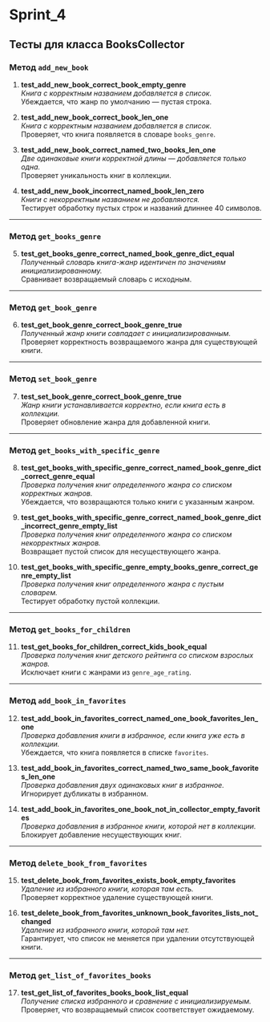 # Sprint_4

## Тесты для класса BooksCollector

### Метод `add_new_book`
1. **test_add_new_book_correct_book_empty_genre**  
   _Книга с корректным названием добавляется в список._  
   Убеждается, что жанр по умолчанию — пустая строка.

2. **test_add_new_book_correct_book_len_one**  
   _Книга с корректным названием добавляется в список._  
   Проверяет, что книга появляется в словаре `books_genre`.

3. **test_add_new_book_correct_named_two_books_len_one**  
   _Две одинаковые книги корректной длины — добавляется только одна._  
   Проверяет уникальность книг в коллекции.

4. **test_add_new_book_incorrect_named_book_len_zero**  
   _Книги с некорректным названием не добавляются._  
   Тестирует обработку пустых строк и названий длиннее 40 символов.

---

### Метод `get_books_genre`
5. **test_get_books_genre_correct_named_book_genre_dict_equal**  
   _Полученный словарь книга-жанр идентичен по значениям инициализированному._  
   Сравнивает возвращаемый словарь с исходным.

---

### Метод `get_book_genre`
6. **test_get_book_genre_correct_book_genre_true**  
   _Полученный жанр книги совпадает с инициализированным._  
   Проверяет корректность возвращаемого жанра для существующей книги.

---

### Метод `set_book_genre`
7. **test_set_book_genre_correct_book_genre_true**  
   _Жанр книги устанавливается корректно, если книга есть в коллекции._  
   Проверяет обновление жанра для добавленной книги.

---

### Метод `get_books_with_specific_genre`
8. **test_get_books_with_specific_genre_correct_named_book_genre_dict_correct_genre_equal**  
   _Проверка получения книг определенного жанра со списком корректных жанров._  
   Убеждается, что возвращаются только книги с указанным жанром.

9. **test_get_books_with_specific_genre_correct_named_book_genre_dict_incorrect_genre_empty_list**  
   _Проверка получения книг определенного жанра со списком некорректных жанров._  
   Возвращает пустой список для несуществующего жанра.

10. **test_get_books_with_specific_genre_empty_books_genre_correct_genre_empty_list**  
    _Проверка получения книг определенного жанра с пустым словарем._  
    Тестирует обработку пустой коллекции.

---

### Метод `get_books_for_children`
11. **test_get_books_for_children_correct_kids_book_equal**  
    _Проверка получения книг детского рейтинга со списком взрослых жанров._  
    Исключает книги с жанрами из `genre_age_rating`.

---

### Метод `add_book_in_favorites`
12. **test_add_book_in_favorites_correct_named_one_book_favorites_len_one**  
    _Проверка добавления книги в избранное, если книга уже есть в коллекции._  
    Убеждается, что книга появляется в списке `favorites`.

13. **test_add_book_in_favorites_correct_named_two_same_book_favorites_len_one**  
    _Проверка добавления двух одинаковых книг в избранное._  
    Игнорирует дубликаты в избранном.

14. **test_add_book_in_favorites_one_book_not_in_collector_empty_favorites**  
    _Проверка добавления в избранное книги, которой нет в коллекции._  
    Блокирует добавление несуществующих книг.

---

### Метод `delete_book_from_favorites`
15. **test_delete_book_from_favorites_exists_book_empty_favorites**  
    _Удаление из избранного книги, которая там есть._  
    Проверяет корректное удаление существующей книги.

16. **test_delete_book_from_favorites_unknown_book_favorites_lists_not_changed**  
    _Удаление из избранного книги, которой там нет._  
    Гарантирует, что список не меняется при удалении отсутствующей книги.

---

### Метод `get_list_of_favorites_books`
17. **test_get_list_of_favorites_books_book_list_equal**  
    _Получение списка избранного и сравнение с инициализируемым._  
    Проверяет, что возвращаемый список соответствует ожидаемому.
